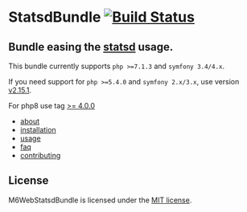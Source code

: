 StatsdBundle [![Build Status](https://travis-ci.org/M6Web/StatsdBundle.png?branch=master)](https://travis-ci.org/M6Web/StatsdBundle)
=======

## Bundle easing the [statsd](https://github.com/etsy/statsd/) usage.

This bundle currently supports `php >=7.1.3` and `symfony 3.4/4.x`.

If you need support for `php >=5.4.0` and `symfony 2.x/3.x`, use version [v2.15.1](https://github.com/M6Web/StatsdBundle/tree/v2.15.1).

For php8 use tag [>= 4.0.0](https://github.com/sctr/StatsdBundle/releases/tag/v4.0.0)


 * [about](doc/about.md)
 * [installation](doc/installation.md)
 * [usage](doc/usage.md)
 * [faq](doc/faq.md)
 * [contributing](CONTRIBUTING.md)

## License

M6WebStatsdBundle is licensed under the [MIT license](LICENSE).
